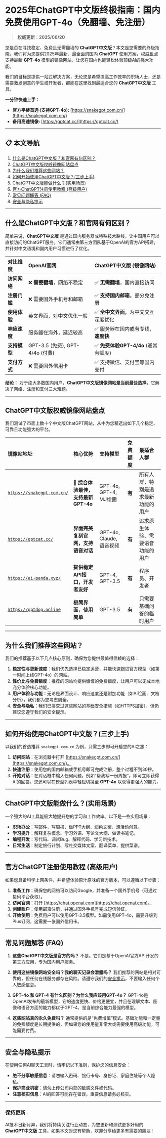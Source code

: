 # 2025年ChatGPT中文版终极指南：国内免费使用GPT-4o（免翻墙、免注册）

> **权威更新：2025/06/20**

您是否在寻找稳定、免费且无需翻墙的 **ChatGPT中文版**？本文是您需要的终极指南。我们将为您提供2025年最新、最全面的国内 **ChatGPT** 使用方案，权威盘点支持最新 **GPT-4o** 模型的镜像网站，让您在国内也能轻松体验顶级AI的强大功能。

我们的目标是提供一站式解决方案，无论您是希望提高工作效率的职场人士，还是需要激发创意的学生或开发者，都能在这里找到最适合您的 **ChatGPT中文版** 工具。

**一分钟快速上手：**

*   **官方平替首选 (支持GPT-4o):** [https://snakegpt.com.cn/](https://snakegpt.com.cn/)
*   **备用高速镜像:** [https://gptcat.cc/](https://gptcat.cc/)

---

## 📋 本文导航

1.  [什么是ChatGPT中文版？和官网有何区别？](#什么是chatgpt中文版和官网有何区别)
2.  [ChatGPT中文版权威镜像网站盘点](#chatgpt中文版权威镜像网站盘点)
3.  [为什么我们推荐这些网站？](#为什么我们推荐这些网站)
4.  [如何开始使用ChatGPT中文版？(三步上手)](#如何开始使用chatgpt中文版三步上手)
5.  [ChatGPT中文版能做什么？(实用场景)](#chatgpt中文版能做什么实用场景)
6.  [官方ChatGPT注册使用教程 (高级用户)](#官方chatgpt注册使用教程-高级用户)
7.  [常见问题解答 (FAQ)](#常见问题解答-faq)
8.  [安全与隐私提示](#安全与隐私提示)

---

## 什么是ChatGPT中文版？和官网有何区别？

简单来说，**ChatGPT中文版** 是通过国内服务器或特殊技术路线，让中国用户可以直接访问的ChatGPT服务。它们通常由第三方团队基于OpenAI的官方API搭建，并针对中文语境和国内用户习惯进行了优化。

| **对比维度** | **OpenAI官网** | **ChatGPT中文版 (镜像网站)** |
| :--- | :--- | :--- |
| **访问网络** | ❌ **需要翻墙**，网络不稳定 | ✅ **无需翻墙**，国内直接访问 |
| **注册门槛** | ❌ 需要国外手机号和邮箱 | ✅ **支持国内邮箱**，部分免注册 |
| **使用体验** | 英文界面，对中文优化一般 | ✅ **全中文界面**，为中文交互深度优化 |
| **响应速度** | 服务器在海外，延迟较高 | ✅ 服务器在国内或有专线，**速度快** |
| **支持模型** | GPT-3.5 (免费), GPT-4/4o (付费) | ✅ **免费体验GPT-4/4o** (通常有额度) |
| **支付方式** | ❌ 需要国外信用卡 | ✅ 支持微信、支付宝等国内支付 |

**结论：** 对于绝大多数国内用户，**ChatGPT中文版镜像网站是当前最佳选择**，它解决了网络、注册和支付三大难题。

---

## ChatGPT中文版权威镜像网站盘点

我们测试了市面上数十个中文版ChatGPT网站，从中为您精选出如下几个稳定、可靠且功能强大的平台。

| **镜像站地址** | **核心优势** | **支持模型** | **免费额度** | **最适合人群** |
| :--- | :--- | :--- | :--- | :--- |
| [`https://snakegpt.com.cn/`](https://snakegpt.com.cn/) | **🥇 综合体验最佳，支持最新GPT-4o** | GPT-4o, GPT-4, MJ绘画 | **有** | 所有人群，特别是追求最新功能的用户 |
| [`https://gptcat.cc/`](https://gptcat.cc/) | **界面完美复刻官网，支持语音对话** | GPT-4o, Claude, 语音视频 | **有** | 追求原生体验、需要语音功能的用户 |
| [`https://ai-panda.xyz/`](https://ai-panda.xyz/login?invite_code=34137c47) | **提供稳定API接口，开发者友好** | GPT-4, GPT-3.5 | **有** | 程序员、开发者 |
| [`https://gptdog.online`](https://gptdog.online) | **极简界面，使用简单** | GPT-3.5 | **有** | 只需要基础问答的临时用户 |

---

## 为什么我们推荐这些网站？

我们的推荐基于以下几点核心原则，确保为您提供最值得信赖的选择：

1.  **稳定性与更新速度**：我们优先选择已稳定运营，并能快速跟进官方模型（如第一时间上线GPT-4o）的网站。
2.  **性价比与免费额度**：推荐的网站均提供慷慨的免费额度，让用户可以无成本地充分体验核心功能。
3.  **用户体验与功能**：无论是界面设计、响应速度还是附加功能（如AI绘画、文档分析），我们都为您考虑周全。
4.  **安全与隐私**：我们已排查过这些网站的基础安全措施（如HTTPS加密），但仍建议您遵守我们的安全提示。

---

## 如何开始使用ChatGPT中文版？(三步上手)

以我们的首选推荐 `snakegpt.com.cn` 为例，只需三步即可开启您的AI之旅：

1.  **访问网站**：在浏览器中打开 [https://snakegpt.com.cn/](https://snakegpt.com.cn/)。
2.  **快速注册**：使用您的国内邮箱或手机号即可完成注册，整个过程不到30秒。
3.  **开始对话**：在对话框中输入任何问题，例如“帮我写一份周报”，即可立即获得AI的回答。您还可以在模型列表中轻松切换至 **GPT-4o** 以获得更强大的能力。

---

## ChatGPT中文版能做什么？(实用场景)

一个强大的AI工具能极大地提升您的学习和工作效率。以下是一些实用场景：

*   **职场办公**：写邮件、写周报、做PPT大纲、润色文案、想活动创意。
*   **学习提升**：解释复杂概念、学习外语、写论文大纲、做读书笔记。
*   **编程开发**：写代码、调试Bug、解释代码、学习新技术。
*   **日常生活**：制定旅行计划、写社交媒体文案、翻译菜单、提供菜谱。

---

## 官方ChatGPT注册使用教程 (高级用户)

如果您具备科学上网条件，并希望体验原汁原味的官方版本，可以遵循以下步骤：

1.  **准备工作**：确保您的网络可以访问Google，并准备一个国外手机号（可通过接码平台获取）。
2.  **访问官网**：打开 [https://chat.openai.com](https://chat.openai.com)。
3.  **创建账户**：使用邮箱注册，并通过国外手机号完成短信验证。
4.  **开始使用**：免费用户可以使用GPT-3.5模型。如需使用GPT-4o，需要升级到Plus订阅，这需要一张国外信用卡。

---

## 常见问题解答 (FAQ)

1.  **这些ChatGPT中文版是官方的吗？**
    不是。它们是基于OpenAI官方API开发的第三方应用，专为国内用户服务。

2.  **使用这些镜像网站安全吗？我的聊天记录会泄露吗？**
    我们推荐的网站是相对可靠的，但任何在线服务都存在风险。请遵守我们的[安全提示](#安全与隐私提示)，不要输入任何个人敏感信息。

3.  **GPT-4o 和 GPT-4 有什么区别？为什么我应该用GPT-4o？**
    GPT-4o是OpenAI发布的最新模型，它的速度更快、价格更便宜，并且在理解文本、图像和语音方面的能力都优于GPT-4，是当前综合能力最强的模型。

4.  **这些网站真的永久免费吗？**
    通常提供的是“免费增值”模式。基础功能和一定量的免费额度是长期提供的，但如果您的使用量非常大或需要使用高级功能，可能需要付费。

---

## 安全与隐私提示

在使用任何AI聊天工具时，请牢记以下准则，保护您的信息安全：

*   **绝不分享敏感信息**：请勿输入密码、银行卡号、身份证、家庭住址等个人隐私。
*   **保护商业机密**：请勿上传公司内部的敏感文件或代码。
*   **注意核实信息**：AI的回答可能存在错误，重要信息请务必核实。

---

### **保持更新**
AI技术日新月异，我们将持续关注行业动态，为您更新和测试更多好用的 **ChatGPT中文版** 工具。如果本文对您有帮助，欢迎分享给更多有需要的朋友！
